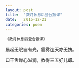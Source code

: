 ```yaml
---
layout: post
title:  "数月休息后登台授课"
date:   2015-12-21
categories: poem
---
```

`《数月休息后登台授课》`

晨起无眠自有光，霾雾连天亦无妨。

口干舌燥心滋润，教得三五好儿郎。

<!--more-->

<script>
  (function(i,s,o,g,r,a,m){i['GoogleAnalyticsObject']=r;i[r]=i[r]||function(){
  (i[r].q=i[r].q||[]).push(arguments)},i[r].l=1*new Date();a=s.createElement(o),
  m=s.getElementsByTagName(o)[0];a.async=1;a.src=g;m.parentNode.insertBefore(a,m)
  })(window,document,'script','https://www.google-analytics.com/analytics.js','ga');

  ga('create', 'UA-85986843-1', 'auto');
  ga('send', 'pageview');

</script>